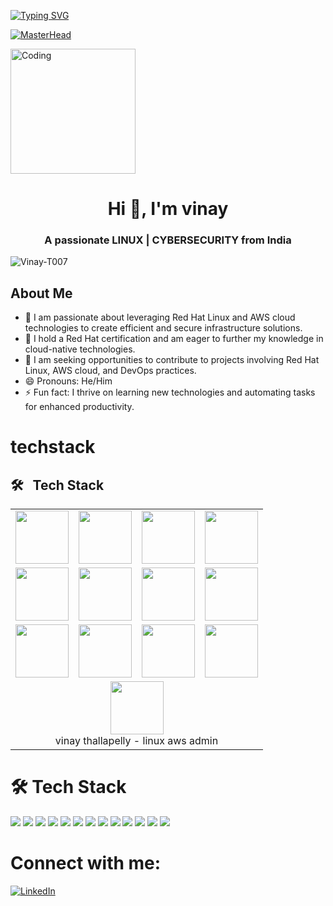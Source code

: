 [![Typing SVG](https://readme-typing-svg.demolab.com?font=Josefin+Sans&size=40&duration=1000&pause=500&color=00E4A9&width=600&&repeat=true&height=70&lines=Hey!;Nice+to+Meet+you...%F0%9F%98%83%09;I'm+VINAY+THALLAPELLY;LINUX+ADMIN)](https://git.io/typing-svg)



[![MasterHead](https://www.veracode.com/sites/default/files/2021-02/hackergames-hero-main.jpg)](https://codegrills.in)

<img align="right down" alt="Coding" width="200" src="https://media.tenor.com/rePDfDWO3XoAAAAd/hacking.gif">
<h1 align="center">Hi 👋, I'm vinay</h1>
<h3 align="center">A passionate LINUX | CYBERSECURITY from India</h3>

<p align="left"> <img src="https://komarev.com/ghpvc/?username=Vinay-T007&label=Profile%20views&color=0e75b6&style=flat" alt="Vinay-T007" /> </p>




## About Me
- 👀 I am passionate about leveraging Red Hat Linux and AWS cloud technologies to create efficient and secure infrastructure solutions. 
- 🌱 I hold a Red Hat certification and am eager to further my knowledge in cloud-native technologies.
- 💞 I am seeking opportunities to contribute to projects involving Red Hat Linux, AWS cloud, and DevOps practices.
- 😄 Pronouns: He/Him
- ⚡ Fun fact: I thrive on learning new technologies and automating tasks for enhanced productivity.

# techstack

## 🛠 &nbsp; Tech Stack

<table>
<tr>
    <td align='center'>
        <img src="https://media.tenor.com/S61VCO73mOAAAAAj/linux-tux.gif" width="85">
    </td>
    <td align='center'>
        <img src="https://media.giphy.com/media/oy83DwS9gRTpC/giphy.gif" width="85">
    </td>
    <td align='center'>
        <img src="https://techstack-generator.vercel.app/aws-icon.svg" width="85">
    </td>
    <td align='center'>
        <img src="https://bitbucket.org/devopslogosgifs/documents/raw/3d7efe6fe664138cc915523d7f8d789e6b0dae6f/gifs/Windows.gif" width="85">
    </td>
</tr>
<tr>
    <td align='center'>
        <img src="https://media.giphy.com/media/5W6CshT7J1q80RDvG5/giphy.gif" width="85">
    </td>
    <td align='center'>
        <img src="https://bitbucket.org/devopslogosgifs/documents/raw/3d7efe6fe664138cc915523d7f8d789e6b0dae6f/gifs/Git.gif" width="85">
    </td>
    <td align='center'>
        <img src="https://bitbucket.org/devopslogosgifs/documents/raw/3d7efe6fe664138cc915523d7f8d789e6b0dae6f/gifs/Ansible.gif" width="85">
    </td>
    <td align='center'>
        <img src="https://media.giphy.com/media/kH6CqYiquZawmU1HI6/giphy.gif" width="85">
    </td>
</tr>
<tr>
    <td align='center'>
        <img src="https://bitbucket.org/devopslogosgifs/documents/raw/3d7efe6fe664138cc915523d7f8d789e6b0dae6f/gifs/Terraform.gif" width="85">
    </td>
    <td align='center'>
        <img src="https://media.giphy.com/media/XD9o33QG9BoMis7iM4/giphy.gif" width="85">
    </td>
    <td align='center'>
        <img src="https://media.giphy.com/media/oy83DwS9gRTpC/giphy.gif" width="85">
    </td>
    <td align='center'>
        <img src="https://media.giphy.com/media/H6eR0TB69chSgcbn1V/giphy.gif" width="85">
    </td>
</tr>
<tr>
    <td align='center' colspan="4">
        <img src="https://media.giphy.com/media/l0MYryVtM7j6IEMFG/giphy.gif" width="85">
        <div>vinay thallapelly - linux aws admin</div>
    </td>
</tr>
</table>



# 🛠 Tech Stack

<img src="https://img.icons8.com/color/96/000000/git.gif"/> <img src="https://img.icons8.com/color/96/000000/jenkins.gif"/> <img src="https://img.icons8.com/color/96/000000/ansible.png"/> <img src="https://img.icons8.com/color/96/000000/docker.png"/>
 <img src="https://img.icons8.com/color/96/000000/terraform.png"/> <img src="https://img.icons8.com/color/96/000000/amazon-web-services.png"/> <img src="https://img.icons8.com/color/96/000000/tomcat.png"/> <img src="https://img.icons8.com/color/96/000000/nginx.png"/>
<img src="https://img.icons8.com/color/96/000000/grafana.png"/>
<img src="https://img.icons8.com/color/96/000000/sql.png"/> <img src="https://img.icons8.com/color/96/000000/linux.png"/> <img src="https://img.icons8.com/color/96/000000/windows-10.png"/>
<img src="https://img.icons8.com/color/96/000000/red-hat.png"/>
# Connect with me:

[![LinkedIn](https://img.icons8.com/color/96/000000/linkedin.png)](https://www.linkedin.com/in/thallapelly-vinay/)




